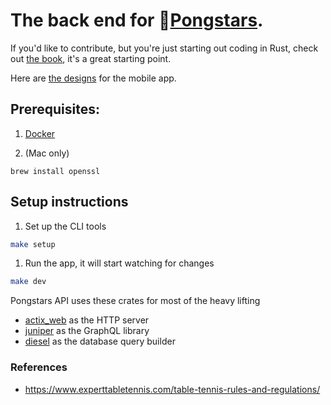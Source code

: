 # The back end for 🏓[Pongstars](https://github.com/jondeaves/pongstars).

If you'd like to contribute, but you're just starting out coding in Rust, check out [the book](https://doc.rust-lang.org/book/foreword.html), it's a great starting point.

Here are [the designs](https://www.figma.com/file/wLqZVZWcI0nSSIdq4LvNXg/PongStars-app-design-iOS?node-id=0%3A1) for the mobile app.

## Prerequisites:

1. [Docker](https://www.docker.com/get-started)

1. (Mac only)

```
brew install openssl
```

## Setup instructions

1. Set up the CLI tools

```sh
make setup
```

1. Run the app, it will start watching for changes

```sh
make dev
```

Pongstars API uses these crates for most of the heavy lifting

- [actix_web](https://crates.io/crates/actix-web) as the HTTP server
- [juniper](https://crates.io/crates/juniper) as the GraphQL library
- [diesel](https://crates.io/crates/diesel) as the database query builder

### References

- https://www.experttabletennis.com/table-tennis-rules-and-regulations/
